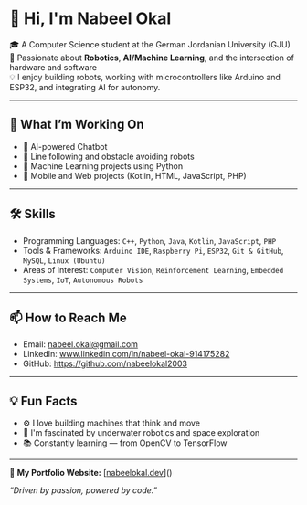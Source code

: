 # 👋 Hi, I'm Nabeel Okal

🎓 A Computer Science student at the German Jordanian University (GJU)  
🤖 Passionate about **Robotics**, **AI/Machine Learning**, and the intersection of hardware and software  
💡 I enjoy building robots, working with microcontrollers like Arduino and ESP32, and integrating AI for autonomy.

---

## 🚀 What I’m Working On
- 🤖 AI-powered Chatbot
- 🚗 Line following and obstacle avoiding robots
- 🧠 Machine Learning projects using Python
- 📱 Mobile and Web projects (Kotlin, HTML, JavaScript, PHP)

---

## 🛠️ Skills
- Programming Languages: `C++`, `Python`, `Java`, `Kotlin`, `JavaScript`, `PHP`
- Tools & Frameworks: `Arduino IDE`, `Raspberry Pi`, `ESP32`, `Git & GitHub`, `MySQL`, `Linux (Ubuntu)`
- Areas of Interest: `Computer Vision`, `Reinforcement Learning`, `Embedded Systems`, `IoT`, `Autonomous Robots`

---

## 📫 How to Reach Me
- Email: nabeel.okal@gmail.com
- LinkedIn: www.linkedin.com/in/nabeel-okal-914175282
- GitHub: https://github.com/nabeelokal2003

---

## 💡 Fun Facts
- ⚙️ I love building machines that think and move
- 🌊 I'm fascinated by underwater robotics and space exploration
- 📚 Constantly learning — from OpenCV to TensorFlow

---
🔗 **My Portfolio Website:** [[nabeelokal.dev](https://timely-lokum-ee3e18.netlify.app/)]()

_“Driven by passion, powered by code.”_
